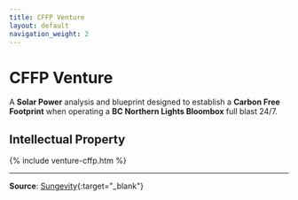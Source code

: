 ```yaml
---
title: CFFP Venture
layout: default
navigation_weight: 2
---
```

# CFFP Venture

A **Solar Power** analysis and blueprint designed to establish a **Carbon Free Footprint** when operating a **BC Northern Lights Bloombox** full blast 24/7.

## Intellectual Property

{% include venture-cffp.htm %}

***

**Source**: [Sungevity](https://medmj.us/SolarPowerYes){:target="_blank"}
